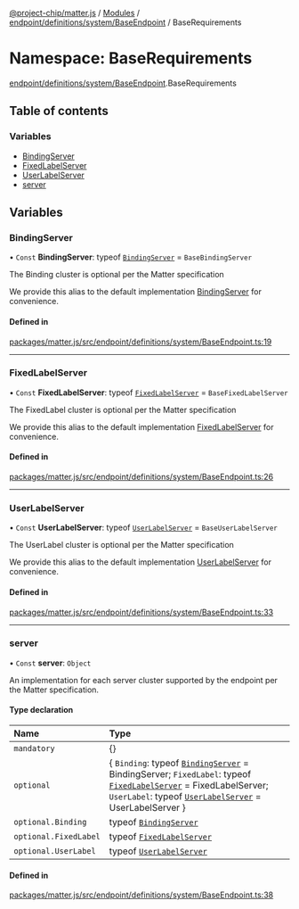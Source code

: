 [@project-chip/matter.js](../README.md) / [Modules](../modules.md) / [endpoint/definitions/system/BaseEndpoint](endpoint_definitions_system_BaseEndpoint.md) / BaseRequirements

# Namespace: BaseRequirements

[endpoint/definitions/system/BaseEndpoint](endpoint_definitions_system_BaseEndpoint.md).BaseRequirements

## Table of contents

### Variables

- [BindingServer](endpoint_definitions_system_BaseEndpoint.BaseRequirements.md#bindingserver)
- [FixedLabelServer](endpoint_definitions_system_BaseEndpoint.BaseRequirements.md#fixedlabelserver)
- [UserLabelServer](endpoint_definitions_system_BaseEndpoint.BaseRequirements.md#userlabelserver)
- [server](endpoint_definitions_system_BaseEndpoint.BaseRequirements.md#server)

## Variables

### BindingServer

• `Const` **BindingServer**: typeof [`BindingServer`](../classes/behavior_definitions_binding_export.BindingServer.md) = `BaseBindingServer`

The Binding cluster is optional per the Matter specification

We provide this alias to the default implementation [BindingServer](endpoint_definitions_system_BaseEndpoint.BaseRequirements.md#bindingserver) for convenience.

#### Defined in

[packages/matter.js/src/endpoint/definitions/system/BaseEndpoint.ts:19](https://github.com/project-chip/matter.js/blob/904d0c9b952b91f28a21803759c5e5c66ee4d272/packages/matter.js/src/endpoint/definitions/system/BaseEndpoint.ts#L19)

___

### FixedLabelServer

• `Const` **FixedLabelServer**: typeof [`FixedLabelServer`](../classes/behavior_definitions_fixed_label_export.FixedLabelServer.md) = `BaseFixedLabelServer`

The FixedLabel cluster is optional per the Matter specification

We provide this alias to the default implementation [FixedLabelServer](endpoint_definitions_system_BaseEndpoint.BaseRequirements.md#fixedlabelserver) for convenience.

#### Defined in

[packages/matter.js/src/endpoint/definitions/system/BaseEndpoint.ts:26](https://github.com/project-chip/matter.js/blob/904d0c9b952b91f28a21803759c5e5c66ee4d272/packages/matter.js/src/endpoint/definitions/system/BaseEndpoint.ts#L26)

___

### UserLabelServer

• `Const` **UserLabelServer**: typeof [`UserLabelServer`](../classes/behavior_definitions_user_label_export.UserLabelServer.md) = `BaseUserLabelServer`

The UserLabel cluster is optional per the Matter specification

We provide this alias to the default implementation [UserLabelServer](endpoint_definitions_system_BaseEndpoint.BaseRequirements.md#userlabelserver) for convenience.

#### Defined in

[packages/matter.js/src/endpoint/definitions/system/BaseEndpoint.ts:33](https://github.com/project-chip/matter.js/blob/904d0c9b952b91f28a21803759c5e5c66ee4d272/packages/matter.js/src/endpoint/definitions/system/BaseEndpoint.ts#L33)

___

### server

• `Const` **server**: `Object`

An implementation for each server cluster supported by the endpoint per the Matter specification.

#### Type declaration

| Name | Type |
| :------ | :------ |
| `mandatory` | {} |
| `optional` | \{ `Binding`: typeof [`BindingServer`](../classes/behavior_definitions_binding_export.BindingServer.md) = BindingServer; `FixedLabel`: typeof [`FixedLabelServer`](../classes/behavior_definitions_fixed_label_export.FixedLabelServer.md) = FixedLabelServer; `UserLabel`: typeof [`UserLabelServer`](../classes/behavior_definitions_user_label_export.UserLabelServer.md) = UserLabelServer } |
| `optional.Binding` | typeof [`BindingServer`](../classes/behavior_definitions_binding_export.BindingServer.md) |
| `optional.FixedLabel` | typeof [`FixedLabelServer`](../classes/behavior_definitions_fixed_label_export.FixedLabelServer.md) |
| `optional.UserLabel` | typeof [`UserLabelServer`](../classes/behavior_definitions_user_label_export.UserLabelServer.md) |

#### Defined in

[packages/matter.js/src/endpoint/definitions/system/BaseEndpoint.ts:38](https://github.com/project-chip/matter.js/blob/904d0c9b952b91f28a21803759c5e5c66ee4d272/packages/matter.js/src/endpoint/definitions/system/BaseEndpoint.ts#L38)
